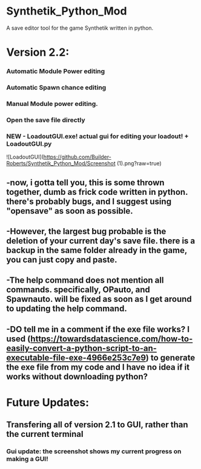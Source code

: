 # Synthetik_Python_Mod
A save editor tool for the game Synthetik written in python.

# Version 2.2:
### Automatic Module Power editing
### Automatic Spawn chance editing
### Manual Module power editing.
### Open the save file directly
### NEW - LoadoutGUI.exe! actual gui for editing your loadout! + LoadoutGUI.py
![LoadoutGUI](https://github.com/Builder-Roberts/Synthetik_Python_Mod/Screenshot (1).png?raw=true)

## -now, i gotta tell you, this is some thrown together, dumb as frick code written in python. there's probably bugs, and I suggest using "opensave" as soon as possible.
## -However, the largest bug probable is the deletion of your current day's save file. there is a backup in the same folder already in the game, you can just copy and paste.
## -The help command does not mention all commands. specifically, OPauto, and Spawnauto. will be fixed as soon as I get around to updating the help command.
## -DO tell me in a comment if the exe file works? I used (https://towardsdatascience.com/how-to-easily-convert-a-python-script-to-an-executable-file-exe-4966e253c7e9) to generate the exe file from my code and I have no idea if it works without downloading python?

# Future Updates:
## Transfering all of version 2.1 to GUI, rather than the current terminal

### Gui update: the screenshot shows my current progress on making a GUI!
